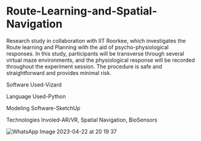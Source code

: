 # Route-Learning-and-Spatial-Navigation
Research study in collaboration with IIT Roorkee, which investigates the Route learning and Planning with the aid of psycho-physiological responses. In this study, participants will be
transverse through several virtual maze environments, and the
physiological response will be recorded throughout the
experiment session. The procedure is safe and straightforward and
provides minimal risk.

Software Used-Vizard

Language Used-Python

Modeling Software-SketchUp

Technologies Involed-AR/VR, Spatial Navigation, BioSensors


![WhatsApp Image 2023-04-22 at 20 19 37](https://user-images.githubusercontent.com/93007487/233791578-2c9c41c0-9f74-4b20-877a-874b1ef8ccbf.jpg)
